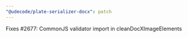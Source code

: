 ```yaml
---
"@udecode/plate-serializer-docx": patch
---
```


Fixes #2677: CommonJS validator import in cleanDocXImageElements
